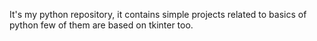 It's my python repository, it contains simple projects related to basics of python few of them are based on tkinter too.
